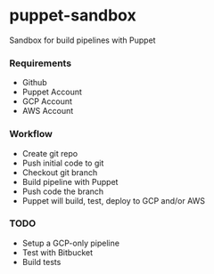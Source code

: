 # puppet-sandbox

Sandbox for build pipelines with Puppet

### Requirements

* Github
* Puppet Account
* GCP Account
* AWS Account

### Workflow

* Create git repo
* Push initial code to git
* Checkout git branch
* Build pipeline with Puppet
* Push code the branch
* Puppet will build, test, deploy to GCP and/or AWS

### TODO

* Setup a GCP-only pipeline
* Test with Bitbucket
* Build tests
